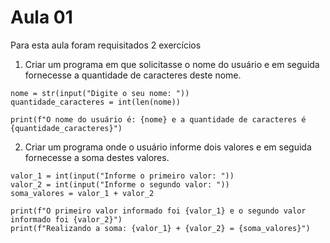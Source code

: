 # Aula 01

Para esta aula foram requisitados 2 exercícios

1. Criar um programa em que solicitasse o nome do usuário e em seguida fornecesse a quantidade de caracteres deste nome.

````
nome = str(input("Digite o seu nome: "))
quantidade_caracteres = int(len(nome))

print(f"O nome do usuário é: {nome} e a quantidade de caracteres é {quantidade_caracteres}")
````

2. Criar um programa onde o usuário informe dois valores e em seguida fornecesse a soma destes valores.

````
valor_1 = int(input("Informe o primeiro valor: "))
valor_2 = int(input("Informe o segundo valor: "))
soma_valores = valor_1 + valor_2

print(f"O primeiro valor informado foi {valor_1} e o segundo valor informado foi {valor_2}")
print(f"Realizando a soma: {valor_1} + {valor_2} = {soma_valores}")
````